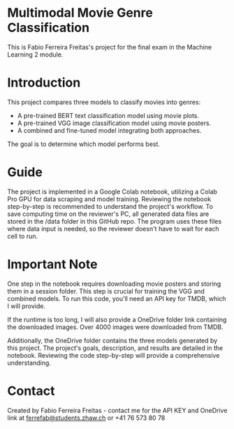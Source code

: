 # Multimodal Movie Genre Classification
This is Fabio Ferreira Freitas's project for the final exam in the Machine Learning 2 module.

# Introduction
This project compares three models to classify movies into genres:
  - A pre-trained BERT text classification model using movie plots.
  - A pre-trained VGG image classification model using movie posters.
  - A combined and fine-tuned model integrating both approaches.

The goal is to determine which model performs best.

# Guide
The project is implemented in a Google Colab notebook, utilizing a Colab Pro GPU for data scraping and model training. Reviewing the notebook step-by-step is recommended to understand the project's workflow. To save computing time on the reviewer's PC, all generated data files are stored in the /data folder in this GitHub repo. The program uses these files where data input is needed, so the reviewer doesn't have to wait for each cell to run.

# Important Note
One step in the notebook requires downloading movie posters and storing them in a session folder. This step is crucial for training the VGG and combined models. To run this code, you'll need an API key for TMDB, which I will provide.

If the runtime is too long, I will also provide a OneDrive folder link containing the downloaded images. Over 4000 images were downloaded from TMDB.

Additionally, the OneDrive folder contains the three models generated by this project. The project's goals, description, and results are detailed in the notebook. Reviewing the code step-by-step will provide a comprehensive understanding.

# Contact
Created by Fabio Ferreira Freitas - contact me for the API KEY and OneDrive link at ferrefab@students.zhaw.ch or +41 76 573 80 78
